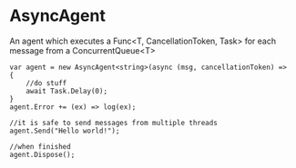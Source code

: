 # AsyncAgent
An agent which executes a Func&lt;T, CancellationToken, Task> for each message from a ConcurrentQueue&lt;T>
```
var agent = new AsyncAgent<string>(async (msg, cancellationToken) =>
{
    //do stuff
    await Task.Delay(0);
}
agent.Error += (ex) => log(ex);

//it is safe to send messages from multiple threads
agent.Send("Hello world!");

//when finished
agent.Dispose();
```
